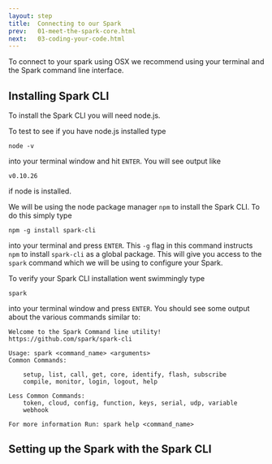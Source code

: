 ```yaml
---
layout: step
title:  Connecting to our Spark
prev:   01-meet-the-spark-core.html
next:   03-coding-your-code.html
---
```


To connect to your spark using OSX we recommend using your terminal and the
Spark command line interface.

## Installing Spark CLI

To install the Spark CLI you will need node.js.

To test to see if you have node.js installed type

    node -v

into your terminal window and hit `ENTER`.  You will see output like

    v0.10.26

if node is installed.

We will be using the node package manager `npm` to install the Spark CLI.  To do
this simply type

    npm -g install spark-cli

into your terminal and press `ENTER`.  This `-g` flag in this command instructs
`npm` to install `spark-cli` as a global package.  This will give you access to the
`spark` command which we will be using to configure your Spark.

To verify your Spark CLI installation went swimmingly type

    spark

into your terminal window and press `ENTER`.  You should see some output about
the various commands similar to:

    Welcome to the Spark Command line utility!
    https://github.com/spark/spark-cli

    Usage: spark <command_name> <arguments>
    Common Commands:

        setup, list, call, get, core, identify, flash, subscribe
        compile, monitor, login, logout, help

    Less Common Commands:
        token, cloud, config, function, keys, serial, udp, variable
        webhook

    For more information Run: spark help <command_name>

## Setting up the Spark with the Spark CLI
